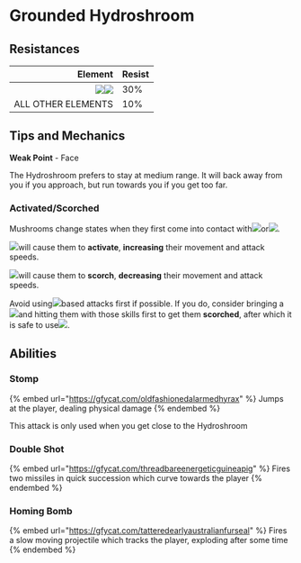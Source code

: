 # Grounded Hydroshroom

## Resistances

|                                                                                 Element | Resist |
| --------------------------------------------------------------------------------------: | ------ |
| ![](../../.gitbook/assets/hydro\_small.png)![](../../.gitbook/assets/dendro\_small.png) | 30%    |
|                                                                      ALL OTHER ELEMENTS | 10%    |

## Tips and Mechanics <a href="#tips-and-mechanics" id="tips-and-mechanics"></a>

**Weak Point** - Face

The Hydroshroom prefers to stay at medium range. It will back away from you if you approach, but run towards you if you get too far.

### Activated/Scorched

Mushrooms change states when they first come into contact with![](../../.gitbook/assets/electro\_small.png)or![](../../.gitbook/assets/pyro\_small.png).

![](../../.gitbook/assets/electro\_small.png)will cause them to **activate**, **increasing** their movement and attack speeds.

![](../../.gitbook/assets/pyro\_small.png)will cause them to **scorch**, **decreasing** their movement and attack speeds.

Avoid using![](../../.gitbook/assets/electro\_small.png)based attacks first if possible. If you do, consider bringing a![](../../.gitbook/assets/pyro\_small.png)and hitting them with those skills first to get them **scorched**, after which it is safe to use![](../../.gitbook/assets/electro\_small.png).

## Abilities <a href="#rage" id="rage"></a>

### Stomp

{% embed url="https://gfycat.com/oldfashionedalarmedhyrax" %}
Jumps at the player, dealing physical damage
{% endembed %}

This attack is only used when you get close to the Hydroshroom

### Double Shot

{% embed url="https://gfycat.com/threadbareenergeticguineapig" %}
Fires two missiles in quick succession which curve towards the player
{% endembed %}

### Homing Bomb

{% embed url="https://gfycat.com/tatteredearlyaustralianfurseal" %}
Fires a slow moving projectile which tracks the player, exploding after some time
{% endembed %}


